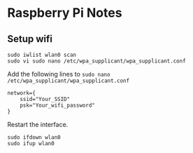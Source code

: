 # Raspberry Pi Notes

## Setup wifi

```
sudo iwlist wlan0 scan
sudo vi sudo nano /etc/wpa_supplicant/wpa_supplicant.conf
```

Add the following lines to `sudo nano /etc/wpa_supplicant/wpa_supplicant.conf`

```
network={
    ssid="Your_SSID"
    psk="Your_wifi_password"
}
```

Restart the interface.

```
sudo ifdown wlan0
sudo ifup wlan0
```